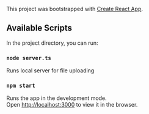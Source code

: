 This project was bootstrapped with [Create React App](https://github.com/facebook/create-react-app).

## Available Scripts

In the project directory, you can run:

### `node server.ts`

Runs local server for file uploading

### `npm start`

Runs the app in the development mode.<br />
Open [http://localhost:3000](http://localhost:3000) to view it in the browser.


